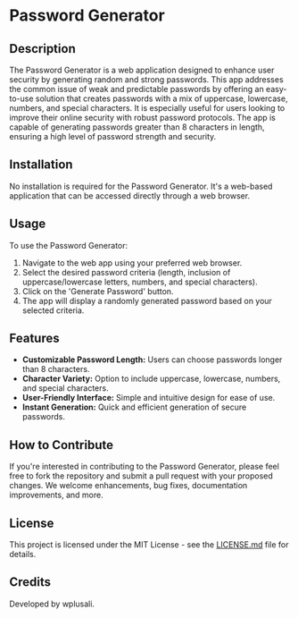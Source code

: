 # Password Generator

## Description

The Password Generator is a web application designed to enhance user security by generating random and strong passwords. This app addresses the common issue of weak and predictable passwords by offering an easy-to-use solution that creates passwords with a mix of uppercase, lowercase, numbers, and special characters. It is especially useful for users looking to improve their online security with robust password protocols. The app is capable of generating passwords greater than 8 characters in length, ensuring a high level of password strength and security.

## Installation

No installation is required for the Password Generator. It's a web-based application that can be accessed directly through a web browser.

## Usage 

To use the Password Generator:
1. Navigate to the web app using your preferred web browser.
2. Select the desired password criteria (length, inclusion of uppercase/lowercase letters, numbers, and special characters).
3. Click on the 'Generate Password' button.
4. The app will display a randomly generated password based on your selected criteria.

## Features

- **Customizable Password Length:** Users can choose passwords longer than 8 characters.
- **Character Variety:** Option to include uppercase, lowercase, numbers, and special characters.
- **User-Friendly Interface:** Simple and intuitive design for ease of use.
- **Instant Generation:** Quick and efficient generation of secure passwords.

## How to Contribute

If you're interested in contributing to the Password Generator, please feel free to fork the repository and submit a pull request with your proposed changes. We welcome enhancements, bug fixes, documentation improvements, and more.

## License

This project is licensed under the MIT License - see the [LICENSE.md](LICENSE.md) file for details.

## Credits

Developed by wplusali.
